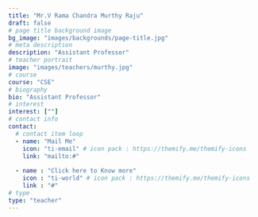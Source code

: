 ```yaml
---
title: "Mr.V Rama Chandra Murthy Raju"
draft: false
# page title background image
bg_image: "images/backgrounds/page-title.jpg"
# meta description
description: "Assistant Professor"
# teacher portrait
image: "images/teachers/murthy.jpg"
# course
course: "CSE"
# biography
bio: "Assistant Professor"
# interest
interest: [""]
# contact info
contact:
  # contact item loop
  - name: "Mail Me"
    icon: "ti-email" # icon pack : https://themify.me/themify-icons
    link: "mailto:#"
  
  - name : "Click here to Know more"
    icon : "ti-world" # icon pack : https://themify.me/themify-icons
    link : "#"
# type
type: "teacher"
---
```

